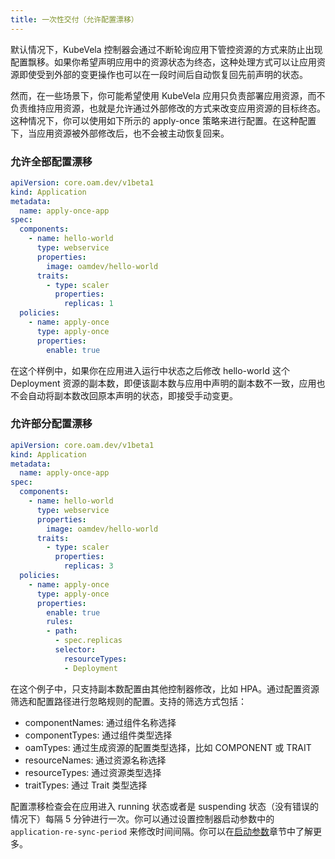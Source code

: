 ```yaml
---
title: 一次性交付（允许配置漂移）
---
```


默认情况下，KubeVela 控制器会通过不断轮询应用下管控资源的方式来防止出现配置飘移。如果你希望声明应用中的资源状态为终态，这种处理方式可以让应用资源即使受到外部的变更操作也可以在一段时间后自动恢复回先前声明的状态。

然而，在一些场景下，你可能希望使用 KubeVela 应用只负责部署应用资源，而不负责维持应用资源，也就是允许通过外部修改的方式来改变应用资源的目标终态。这种情况下，你可以使用如下所示的 apply-once 策略来进行配置。在这种配置下，当应用资源被外部修改后，也不会被主动恢复回来。

### 允许全部配置漂移

```yaml
apiVersion: core.oam.dev/v1beta1
kind: Application
metadata:
  name: apply-once-app
spec:
  components:
    - name: hello-world
      type: webservice
      properties:
        image: oamdev/hello-world
      traits:
        - type: scaler
          properties:
            replicas: 1
  policies:
    - name: apply-once
      type: apply-once
      properties:
        enable: true
```

在这个样例中，如果你在应用进入运行中状态之后修改 hello-world 这个 Deployment 资源的副本数，即便该副本数与应用中声明的副本数不一致，应用也不会自动将副本数改回原本声明的状态，即接受手动变更。

### 允许部分配置漂移

```yaml
apiVersion: core.oam.dev/v1beta1
kind: Application
metadata:
  name: apply-once-app
spec:
  components:
    - name: hello-world
      type: webservice
      properties:
        image: oamdev/hello-world
      traits:
        - type: scaler
          properties:
            replicas: 3
  policies:
    - name: apply-once
      type: apply-once
      properties:
        enable: true
        rules:
        - path:
          - spec.replicas
          selector:
            resourceTypes:
            - Deployment

```

在这个例子中，只支持副本数配置由其他控制器修改，比如 HPA。通过配置资源筛选和配置路径进行忽略规则的配置。支持的筛选方式包括：

* componentNames: 通过组件名称选择
* componentTypes: 通过组件类型选择
* oamTypes: 通过生成资源的配置类型选择，比如 COMPONENT 或 TRAIT
* resourceNames: 通过资源名称选择
* resourceTypes: 通过资源类型选择
* traitTypes: 通过 Trait 类型选择

配置漂移检查会在应用进入 running 状态或者是 suspending 状态（没有错误的情况下）每隔 5 分钟进行一次。你可以通过设置控制器启动参数中的 `application-re-sync-period` 来修改时间间隔。你可以在[启动参数](../../platform-engineers/system-operation/bootstrap-parameters)章节中了解更多。
